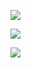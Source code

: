 ![](https://count.getloli.com/@ShenleyOfficial)

![](https://github-readme-stats.vercel.app/api?username=ShenleyOfficial&show_icons=true&theme=tokyonight&locale=cn)

![](https://github-readme-stats.vercel.app/api/top-langs/?username=ShenleyOfficial)

